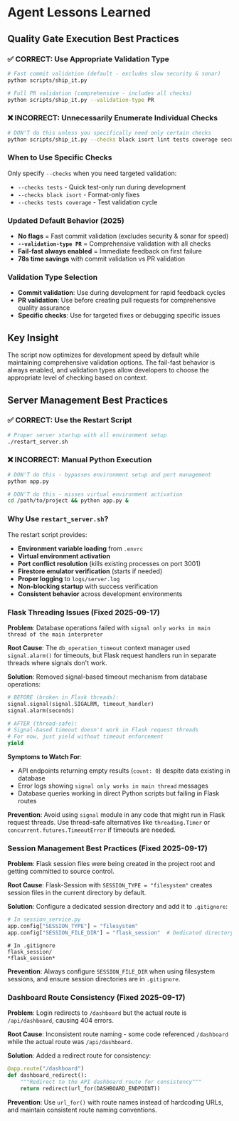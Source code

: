 # Agent Lessons Learned

## Quality Gate Execution Best Practices

### ✅ CORRECT: Use Appropriate Validation Type
```bash
# Fast commit validation (default - excludes slow security & sonar)
python scripts/ship_it.py

# Full PR validation (comprehensive - includes all checks)
python scripts/ship_it.py --validation-type PR
```

### ❌ INCORRECT: Unnecessarily Enumerate Individual Checks
```bash
# DON'T do this unless you specifically need only certain checks
python scripts/ship_it.py --checks black isort lint tests coverage security types
```

### When to Use Specific Checks
Only specify `--checks` when you need targeted validation:
- `--checks tests` - Quick test-only run during development
- `--checks black isort` - Format-only fixes
- `--checks tests coverage` - Test validation cycle

### Updated Default Behavior (2025)
- **No flags** = Fast commit validation (excludes security & sonar for speed)
- **`--validation-type PR`** = Comprehensive validation with all checks
- **Fail-fast always enabled** = Immediate feedback on first failure
- **78s time savings** with commit validation vs PR validation

### Validation Type Selection
- **Commit validation**: Use during development for rapid feedback cycles
- **PR validation**: Use before creating pull requests for comprehensive quality assurance
- **Specific checks**: Use for targeted fixes or debugging specific issues

## Key Insight
The script now optimizes for development speed by default while maintaining comprehensive validation options. The fail-fast behavior is always enabled, and validation types allow developers to choose the appropriate level of checking based on context.

## Server Management Best Practices

### ✅ CORRECT: Use the Restart Script
```bash
# Proper server startup with all environment setup
./restart_server.sh
```

### ❌ INCORRECT: Manual Python Execution
```bash
# DON'T do this - bypasses environment setup and port management
python app.py

# DON'T do this - misses virtual environment activation
cd /path/to/project && python app.py &
```

### Why Use `restart_server.sh`?
The restart script provides:
- **Environment variable loading** from `.envrc` 
- **Virtual environment activation**
- **Port conflict resolution** (kills existing processes on port 3001)
- **Firestore emulator verification** (starts if needed)
- **Proper logging** to `logs/server.log`
- **Non-blocking startup** with success verification
- **Consistent behavior** across development environments

### Flask Threading Issues (Fixed 2025-09-17)

**Problem**: Database operations failed with `signal only works in main thread of the main interpreter`

**Root Cause**: The `db_operation_timeout` context manager used `signal.alarm()` for timeouts, but Flask request handlers run in separate threads where signals don't work.

**Solution**: Removed signal-based timeout mechanism from database operations:
```python
# BEFORE (broken in Flask threads):
signal.signal(signal.SIGALRM, timeout_handler)
signal.alarm(seconds)

# AFTER (thread-safe):
# Signal-based timeout doesn't work in Flask request threads
# For now, just yield without timeout enforcement
yield
```

**Symptoms to Watch For**:
- API endpoints returning empty results (`count: 0`) despite data existing in database
- Error logs showing `signal only works in main thread` messages
- Database queries working in direct Python scripts but failing in Flask routes

**Prevention**: Avoid using `signal` module in any code that might run in Flask request threads. Use thread-safe alternatives like `threading.Timer` or `concurrent.futures.TimeoutError` if timeouts are needed.

### Session Management Best Practices (Fixed 2025-09-17)

**Problem**: Flask session files were being created in the project root and getting committed to source control.

**Root Cause**: Flask-Session with `SESSION_TYPE = "filesystem"` creates session files in the current directory by default.

**Solution**: Configure a dedicated session directory and add it to `.gitignore`:
```python
# In session_service.py
app.config["SESSION_TYPE"] = "filesystem"
app.config["SESSION_FILE_DIR"] = "flask_session"  # Dedicated directory
```

```gitignore
# In .gitignore
flask_session/
*flask_session*
```

**Prevention**: Always configure `SESSION_FILE_DIR` when using filesystem sessions, and ensure session directories are in `.gitignore`.

### Dashboard Route Consistency (Fixed 2025-09-17)

**Problem**: Login redirects to `/dashboard` but the actual route is `/api/dashboard`, causing 404 errors.

**Root Cause**: Inconsistent route naming - some code referenced `/dashboard` while the actual route was `/api/dashboard`.

**Solution**: Added a redirect route for consistency:
```python
@app.route("/dashboard")
def dashboard_redirect():
    """Redirect to the API dashboard route for consistency"""
    return redirect(url_for(DASHBOARD_ENDPOINT))
```

**Prevention**: Use `url_for()` with route names instead of hardcoding URLs, and maintain consistent route naming conventions.
